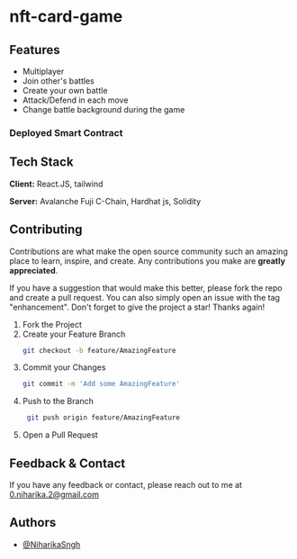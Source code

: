 # nft-card-game

## Features

- Multiplayer
- Join other's battles
- Create your own battle
- Attack/Defend in each move
- Change battle background during the game

### Deployed Smart Contract

## Tech Stack

**Client:** React.JS, tailwind

**Server:** Avalanche Fuji C-Chain, Hardhat js, Solidity

## Contributing

Contributions are what make the open source community such an amazing place to learn, inspire, and create. Any contributions you make are **greatly appreciated**.

If you have a suggestion that would make this better, please fork the repo and create a pull request. You can also simply open an issue with the tag "enhancement".
Don't forget to give the project a star! Thanks again!

1. Fork the Project
2. Create your Feature Branch
   ```sh
   git checkout -b feature/AmazingFeature
   ```
3. Commit your Changes 
    ```sh
    git commit -m 'Add some AmazingFeature'
    ```
4. Push to the Branch 
   ```sh
    git push origin feature/AmazingFeature
    ```
6. Open a Pull Request

## Feedback & Contact

If you have any feedback or contact, please reach out to me at 0.niharika.2@gmail.com


## Authors

- [@NiharikaSngh](https://www.github.com/NiharikaSngh)
